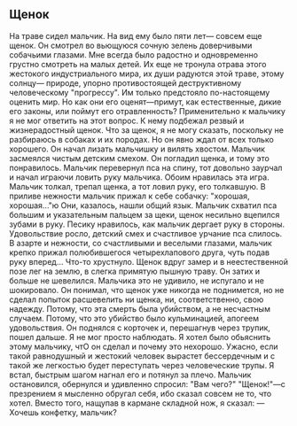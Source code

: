 [comment]: <> (@formatter:off)
[@author]: <> "Gargoyle"
[@date]: <> "2006-01-01 00:00"
[@genre]: <> "prose"

Щенок
---

На траве сидел мальчик. На вид ему было пяти лет— совсем еще щенок. Он смотрел во вьющуюся сочную зелень доверчивыми собачьими глазами.
Мне всегда было радостно и одновременно грустно смотреть на малых детей.
Их еще не тронула отрава этого жестокого индустриального мира, их души радуются этой траве, этому солнцу— природе, упорно противостоящей деструктивному человеческому "прогрессу".
Им только предстояло по-настоящему оценить мир. Но как они его оценят—примут, как естественные, дикие его законы, или поймут его отравленность?
Применительно к мальчику я не мог ответить на этот вопрос.
К нему подбежал резвый и жизнерадостный щенок. Что за щенок, я не могу сказать, поскольку не разбираюсь в собаках и их породах. Но он явно ждал от всех только хорошего. Он начал лизать мальчишку и вилять хвостом. Мальчик засмеялся чистым детским смехом. Он погладил щенка, и тому это понравилось.
Мальчик перевернул пса на спину, тот довольно заурчал и начал играючи ловить руку мальчика. Обоим нравилась эта игра. Мальчик толкал, трепал щенка, а тот ловил руку, его толкавшую. В приливе нежности мальчик прижал к себе собачку: "хорошая, хорошая..."ю Они, казалось, нашли общий язык.
Мальчик схватил пса большим и указательным пальцем за щеки, щенок несильно вцепился зубами в руку. Песику нравилось, как мальчик дергает руку в стороны. Удовольствие росло, детский смех и счастливое урчание пса слилось.
В азарте и нежности, со счастливыми и веселыми глазами, мальчик крепко прижал полюбившегося четырехлапового друга, чуть подав руку вперед...
Что-то хрустнуло. Щенок вдруг замер и в неестественной позе лег на землю, в слегка примятую пышную траву. Он затих и больше не шевелился.
Мальчика это не удивило, не испугало и не шокировало. Он понимал, что щенок уже никогда не поднимется, но не сделал попыток расшевелить ни щенка, ни, соответственно, свою надежду. Потому, что эта смерть была убийством, а не несчастным случаем. Потому, что это убийство было кульминацией, апогеем удовольствия.
Он поднялся с корточек и, перешагнув через трупик, пошел дальше.
Я не мог просто наблюдать. Я хотел было обьяснить этому мальчику, чтО он сделал и почему это нехорошо. Ужасно, если такой равнодушный и жестокий человек вырастет бессердечным и с такой же легкостью будет переступать через человеческие трупы.
Я встал, быстрым шагом нагнал его и потянул за плечо. Мальчик остановился, обернулся и удивленно спросил: "Вам чего?"
"Щенок!"—с презрением я мысленно обругал себя, ибо сказал совсем не то, что хотел. Вместо того, нащупав в кармане складной нож, я сказал:
—Хочешь конфетку, мальчик?

